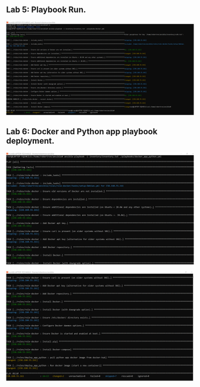 ## Lab 5: Playbook Run.

![Ansible playbook](./images/lab5/Ansible-playbook.png)

## Lab 6: Docker and Python app playbook deployment.

![Playbook deployment-1](./images/lab6/docker-python-app1.png)

![Playbook deployment-1](./images/lab6/docker-python-app2.png)